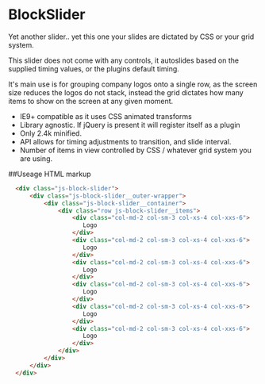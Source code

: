 # BlockSlider
Yet another slider.. yet this one your slides are dictated by CSS or your grid system.

This slider does not come with any controls, it autoslides based on the supplied timing values, or the plugins default timing.

It's main use is for grouping company logos onto a single row, as the screen size reduces the logos do not stack, instead the grid dictates how many items to show on the screen at any given moment.

* IE9+ compatible as it uses CSS animated transforms
* Library agnostic.  If jQuery is present it will register itself as a plugin
* Only 2.4k minified.
* API allows for timing adjustments to transition, and slide interval.
* Number of items in view controlled by CSS / whatever grid system you are using.

##Useage
HTML markup
```html
  <div class="js-block-slider">
      <div class="js-block-slider__outer-wrapper">
          <div class="js-block-slider__container">
              <div class="row js-block-slider__items">
                  <div class="col-md-2 col-sm-3 col-xs-4 col-xxs-6">
                     Logo
                  </div>
                  <div class="col-md-2 col-sm-3 col-xs-4 col-xxs-6">
                     Logo
                  </div>
                  <div class="col-md-2 col-sm-3 col-xs-4 col-xxs-6">
                     Logo
                  </div>
                  <div class="col-md-2 col-sm-3 col-xs-4 col-xxs-6">
                     Logo
                  </div>
                  <div class="col-md-2 col-sm-3 col-xs-4 col-xxs-6">
                     Logo
                  </div>
                  <div class="col-md-2 col-sm-3 col-xs-4 col-xxs-6">
                     Logo
                  </div>
              </div>                    
          </div>                    
      </div>
  </div>
  ```
